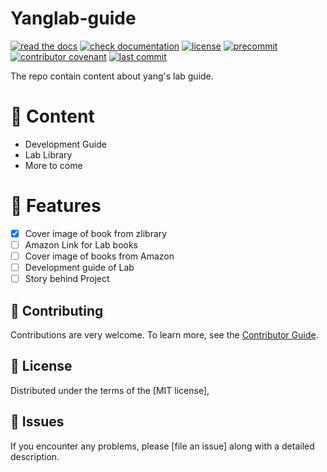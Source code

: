 # Yanglab-guide

[![read the docs](https://img.shields.io/readthedocs/yanglab-guide/latest.svg?label=Read%20the%20Docs)][read the docs]
[![check documentation](https://github.com/ylab-hi/yanglab-guide/actions/workflows/docs.yml/badge.svg)][check documentation]
[![license](https://img.shields.io/github/license/ylab-hi/yanglab-guide)][license]
[![precommit](https://img.shields.io/badge/pre--commit-enabled-brightgreen?logo=pre-commit&logoColor=white)][precommit]
[![contributor covenant](https://img.shields.io/badge/contributor%20covenant-2.1-4baaaa.svg)][contributor covenant]
[![last commit](https://img.shields.io/github/last-commit/ylab-hi/yanglab-guide)][last commit]

[license]: https://opensource.org/licenses/MIT
[read the docs]: https://yanglab-guide.readthedocs.io/en/latest/
[check documentation]: https://github.com/ylab-hi/yanglab-guide/actions/workflows/docs.yml
[precommit]: https://github.com/pre-commit/pre-commit
[contributor covenant]: https://github.com/ylab-hi/yanglab-guide/blob/main/CODE_OF_CONDUCT.md
[last commit]: https://github.com/ylab-hi/yanglab-guide/commits/main

The repo contain content about yang's lab guide.

# 📓 Content

- Development Guide
- Lab Library
- More to come

# 🚀 Features

- [x] Cover image of book from zlibrary
- [ ] Amazon Link for Lab books
- [ ] Cover image of books from Amazon
- [ ] Development guide of Lab
- [ ] Story behind Project

## 🤗 Contributing

Contributions are very welcome. To learn more, see the [Contributor Guide].

## 🤖 License

Distributed under the terms of the [MIT license],

## 🤔 Issues

If you encounter any problems, please [file an issue] along with a detailed description.

<!-- github-only -->

[contributor guide]: CONTRIBUTING.md
